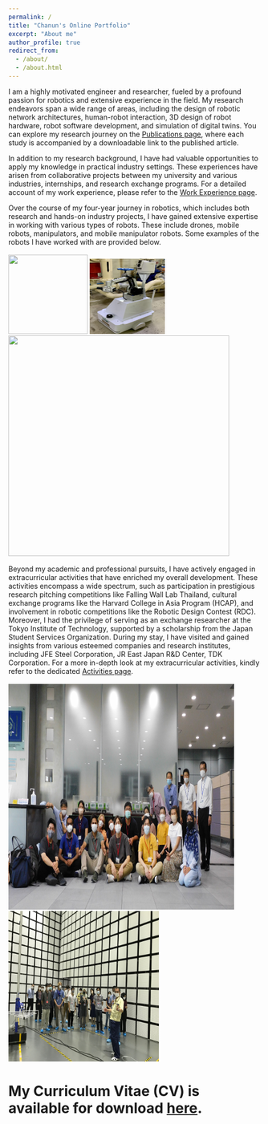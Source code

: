 ```yaml
---
permalink: /
title: "Chanun's Online Portfolio"
excerpt: "About me"
author_profile: true
redirect_from: 
  - /about/
  - /about.html
---
```

I am a highly motivated engineer and researcher, fueled by a profound passion for robotics and extensive experience in the field. My research endeavors span a wide range of areas, including the design of robotic network architectures, human-robot interaction, 3D design of robot hardware, robot software development, and simulation of digital twins. You can explore my research journey on the [Publications page](/publications), where each study is accompanied by a downloadable link to the published article.

In addition to my research background, I have had valuable opportunities to apply my knowledge in practical industry settings. These experiences have arisen from collaborative projects between my university and various industries, internships, and research exchange programs. For a detailed account of my work experience, please refer to the [Work Experience page](/experience).

Over the course of my four-year journey in robotics, which includes both research and hands-on industry projects, I have gained extensive expertise in working with various types of robots. These include drones, mobile robots, manipulators, and mobile manipulator robots. Some examples of the robots I have worked with are provided below. <br/><br/> <img src='/images/about_images/manipulator5.gif' width='158' height='158'> <img src='/images/about_images/mobilemani2.jpg' width='150' height='150'> <img src='/images/about_images/drone1.gif' width='440' height='440'>

Beyond my academic and professional pursuits, I have actively engaged in extracurricular activities that have enriched my overall development. These activities encompass a wide spectrum, such as participation in prestigious research pitching competitions like Falling Wall Lab Thailand, cultural exchange programs like the Harvard College in Asia Program (HCAP), and involvement in robotic competitions like the Robotic Design Contest (RDC). Moreover, I had the privilege of serving as an exchange researcher at the Tokyo Institute of Technology, supported by a scholarship from the Japan Student Services Organization. During my stay, I have visited and gained insights from various esteemed companies and research institutes, including JFE Steel Corporation, JR East Japan R&D Center, TDK Corporation. 
For a more in-depth look at my extracurricular activities, kindly refer to the dedicated [Activities page](/activities).
<br/><br/> <img src='/images/about_images/site1.JPG' width='450' height='450'> <img src='/images/projects_images/tokyo5.jpg' width='300' height='300'>

# My Curriculum Vitae (CV) is available for download [here](/files/Setthibhak-CV-Oct2023.pdf).
